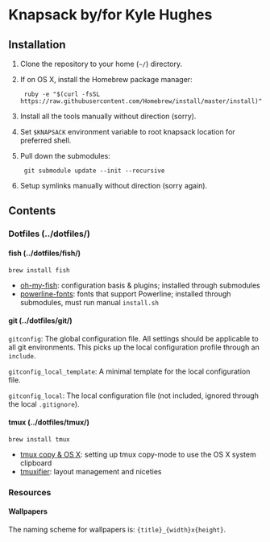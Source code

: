 # Knapsack by/for Kyle Hughes

## Installation

1. Clone the repository to your home (`~/`) directory.
1. If on OS X, install the Homebrew package manager:

		ruby -e "$(curl -fsSL https://raw.githubusercontent.com/Homebrew/install/master/install)"

1. Install all the tools manually without direction (sorry).
1. Set `$KNAPSACK` environment variable to root knapsack location for preferred shell.
1. Pull down the submodules:

    	git submodule update --init --recursive
				
1. Setup symlinks manually without direction (sorry again).

## Contents

### Dotfiles (../dotfiles/) 

#### fish (../dotfiles/fish/)
	
	brew install fish
	
- [oh-my-fish][dotfiles_ohmyfish]: configuration basis & plugins; installed through submodules
- [powerline-fonts][dotfiles_powerlinefonts]: fonts that support Powerline; installed through submodules, must run manual `install.sh`

[dotfiles_ohmyfish]: https://github.com/bpinto/oh-my-fish
[dotfiles_powerlinefonts]: https://github.com/powerline/fonts.git

#### git (../dotfiles/git/)

`gitconfig`: The global configuration file. All settings should be applicable to all git environments. This picks up the local configuration profile through an `include`.

`gitconfig_local_template`: A minimal template for the local configuration file.

`gitconfig_local`: The local configuration file (not included, ignored through the local `.gitignore`).

#### tmux (../dotfiles/tmux/)

    brew install tmux

- [tmux copy & OS X][dotfiles_tmux-copy]: setting up tmux copy-mode to use the OS X system clipboard
- [tmuxifier][dotfiles_tmuxifier]: layout management and niceties

[dotfiles_tmux-copy]: https://robots.thoughtbot.com/tmux-copy-paste-on-os-x-a-better-future
[dotfiles_tmuxifier]: https://github.com/jimeh/tmuxifier

### Resources

#### Wallpapers

The naming scheme for wallpapers is: `{title}_{width}x{height}`.

